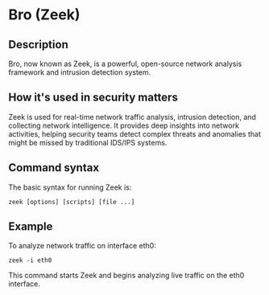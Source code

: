 # Bro (Zeek)

## Description
Bro, now known as Zeek, is a powerful, open-source network analysis framework and intrusion detection system.

## How it's used in security matters
Zeek is used for real-time network traffic analysis, intrusion detection, and collecting network intelligence. It provides deep insights into network activities, helping security teams detect complex threats and anomalies that might be missed by traditional IDS/IPS systems.

## Command syntax
The basic syntax for running Zeek is:

```
zeek [options] [scripts] [file ...]
```

## Example
To analyze network traffic on interface eth0:

```
zeek -i eth0
```

This command starts Zeek and begins analyzing live traffic on the eth0 interface.
